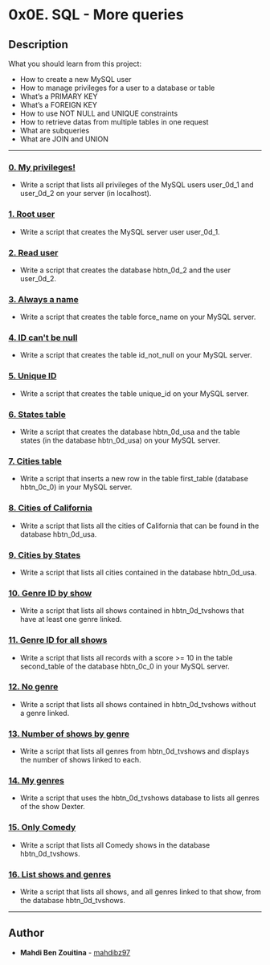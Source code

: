 # 0x0E. SQL - More queries

## Description
What you should learn from this project:

* How to create a new MySQL user
* How to manage privileges for a user to a database or table
* What’s a PRIMARY KEY
* What’s a FOREIGN KEY
* How to use NOT NULL and UNIQUE constraints
* How to retrieve datas from multiple tables in one request
* What are subqueries
* What are JOIN and UNION

---

### [0. My privileges!](./0-privileges.sqll)
* Write a script that lists all privileges of the MySQL users user_0d_1 and user_0d_2 on your server (in localhost).


### [1. Root user](./1-create_user.sql)
* Write a script that creates the MySQL server user user_0d_1. 


### [2. Read user](./2-create_read_user.sql)
* Write a script that creates the database hbtn_0d_2 and the user user_0d_2. 


### [3. Always a name](./3-force_name.sql)
* Write a script that creates the table force_name on your MySQL server.


### [4. ID can't be null](./4-never_empty.sql)
* Write a script that creates the table id_not_null on your MySQL server.


### [5. Unique ID](./5-unique_id.sql)
* Write a script that creates the table unique_id on your MySQL server.


### [6. States table](./6-states.sql)
* Write a script that creates the database hbtn_0d_usa and the table states (in the database hbtn_0d_usa) on your MySQL server.


### [7. Cities table](./7-cities.sql)
* Write a script that inserts a new row in the table first_table (database hbtn_0c_0) in your MySQL server.


### [8. Cities of California](./8-cities_of_california_subquery.sql)
* Write a script that lists all the cities of California that can be found in the database hbtn_0d_usa.


### [9. Cities by States ](./9-cities_by_state_join.sql)
* Write a script that lists all cities contained in the database hbtn_0d_usa.


### [10. Genre ID by show ](./11-genre_id_all_shows.sql)
* Write a script that lists all shows contained in hbtn_0d_tvshows that have at least one genre linked.


### [11. Genre ID for all shows](./11-best_score.sql)
* Write a script that lists all records with a score >= 10 in the table second_table of the database hbtn_0c_0 in your MySQL server.


### [12. No genre ](./12-no_genre.sql)
* Write a script that lists all shows contained in hbtn_0d_tvshows without a genre linked. 


### [13. Number of shows by genre](./13-count_shows_by_genre.sql)
* Write a script that lists all genres from hbtn_0d_tvshows and displays the number of shows linked to each.


### [14. My genres](./14-my_genres.sql)
* Write a script that uses the hbtn_0d_tvshows database to lists all genres of the show Dexter.


### [15. Only Comedy](./15-comedy_only.sql)
* Write a script that lists all Comedy shows in the database hbtn_0d_tvshows.


### [16. List shows and genres](./16-shows_by_genre.sql)
* Write a script that lists all shows, and all genres linked to that show, from the database hbtn_0d_tvshows.

---

## Author
* **Mahdi Ben Zouitina** - [mahdibz97](https://github.com/mahdibz97)